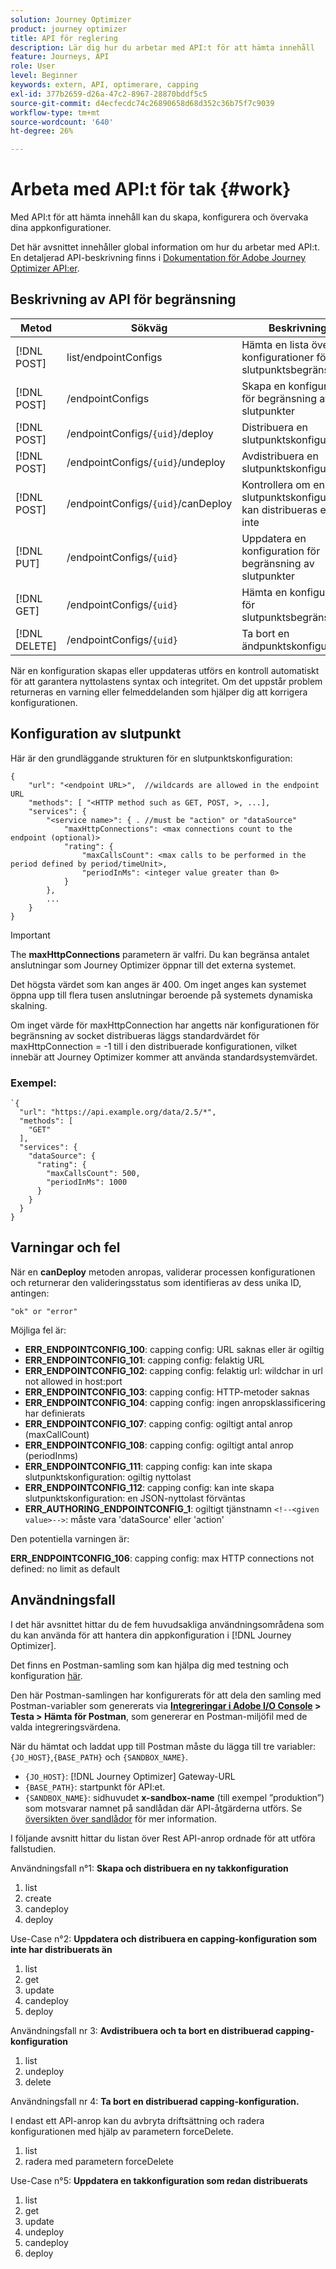 ```yaml
---
solution: Journey Optimizer
product: journey optimizer
title: API för reglering
description: Lär dig hur du arbetar med API:t för att hämta innehåll
feature: Journeys, API
role: User
level: Beginner
keywords: extern, API, optimerare, capping
exl-id: 377b2659-d26a-47c2-8967-28870bddf5c5
source-git-commit: d4ecfecdc74c26890658d68d352c36b75f7c9039
workflow-type: tm+mt
source-wordcount: '640'
ht-degree: 26%

---
```


# Arbeta med API:t för tak {#work}

Med API:t för att hämta innehåll kan du skapa, konfigurera och övervaka dina appkonfigurationer.

Det här avsnittet innehåller global information om hur du arbetar med API:t. En detaljerad API-beskrivning finns i [Dokumentation för Adobe Journey Optimizer API:er](https://developer.adobe.com/journey-optimizer-apis/).

## Beskrivning av API för begränsning

| Metod | Sökväg | Beskrivning |
|---|---|---|
| [!DNL POST] | list/endpointConfigs | Hämta en lista över konfigurationer för slutpunktsbegränsning |
| [!DNL POST] | /endpointConfigs | Skapa en konfiguration för begränsning av slutpunkter |
| [!DNL POST] | /endpointConfigs/`{uid}`/deploy | Distribuera en slutpunktskonfiguration |
| [!DNL POST] | /endpointConfigs/`{uid}`/undeploy | Avdistribuera en slutpunktskonfiguration |
| [!DNL POST] | /endpointConfigs/`{uid}`/canDeploy | Kontrollera om en slutpunktskonfiguration kan distribueras eller inte |
| [!DNL PUT] | /endpointConfigs/`{uid}` | Uppdatera en konfiguration för begränsning av slutpunkter |
| [!DNL GET] | /endpointConfigs/`{uid}` | Hämta en konfiguration för slutpunktsbegränsning |
| [!DNL DELETE] | /endpointConfigs/`{uid}` | Ta bort en ändpunktskonfiguration |

När en konfiguration skapas eller uppdateras utförs en kontroll automatiskt för att garantera nyttolastens syntax och integritet.
Om det uppstår problem returneras en varning eller felmeddelanden som hjälper dig att korrigera konfigurationen.

## Konfiguration av slutpunkt

Här är den grundläggande strukturen för en slutpunktskonfiguration:

```
{
    "url": "<endpoint URL>",  //wildcards are allowed in the endpoint URL
    "methods": [ "<HTTP method such as GET, POST, >, ...],
    "services": {
        "<service name>": { . //must be "action" or "dataSource" 
            "maxHttpConnections": <max connections count to the endpoint (optional)>
            "rating": {          
                "maxCallsCount": <max calls to be performed in the period defined by period/timeUnit>,
                "periodInMs": <integer value greater than 0>
            }
        },
        ...
    }
}
```

>[!IMPORTANT]
>
>The **maxHttpConnections** parametern är valfri. Du kan begränsa antalet anslutningar som Journey Optimizer öppnar till det externa systemet.
>
>Det högsta värdet som kan anges är 400. Om inget anges kan systemet öppna upp till flera tusen anslutningar beroende på systemets dynamiska skalning.
>
>Om inget värde för maxHttpConnection har angetts när konfigurationen för begränsning av socket distribueras läggs standardvärdet för maxHttpConnection = -1 till i den distribuerade konfigurationen, vilket innebär att Journey Optimizer kommer att använda standardsystemvärdet.

### Exempel:

```
`{
  "url": "https://api.example.org/data/2.5/*",
  "methods": [
    "GET"
  ],
  "services": {
    "dataSource": {
      "rating": {
        "maxCallsCount": 500,
        "periodInMs": 1000
      }
    }
  }
}
```

## Varningar och fel

När en **canDeploy** metoden anropas, validerar processen konfigurationen och returnerar den valideringsstatus som identifieras av dess unika ID, antingen:

```
"ok" or "error"
```

Möjliga fel är:

* **ERR_ENDPOINTCONFIG_100**: capping config: URL saknas eller är ogiltig
* **ERR_ENDPOINTCONFIG_101**: capping config: felaktig URL
* **ERR_ENDPOINTCONFIG_102**: capping config: felaktig url: wildchar in url not allowed in host:port
* **ERR_ENDPOINTCONFIG_103**: capping config: HTTP-metoder saknas
* **ERR_ENDPOINTCONFIG_104**: capping config: ingen anropsklassificering har definierats
* **ERR_ENDPOINTCONFIG_107**: capping config: ogiltigt antal anrop (maxCallCount)
* **ERR_ENDPOINTCONFIG_108**: capping config: ogiltigt antal anrop (periodInms)
* **ERR_ENDPOINTCONFIG_111**: capping config: kan inte skapa slutpunktskonfiguration: ogiltig nyttolast
* **ERR_ENDPOINTCONFIG_112**: capping config: kan inte skapa slutpunktskonfiguration: en JSON-nyttolast förväntas
* **ERR_AUTHORING_ENDPOINTCONFIG_1**: ogiltigt tjänstnamn `<!--<given value>-->`: måste vara &#39;dataSource&#39; eller &#39;action&#39;

Den potentiella varningen är:

**ERR_ENDPOINTCONFIG_106**: capping config: max HTTP connections not defined: no limit as default

## Användningsfall

I det här avsnittet hittar du de fem huvudsakliga användningsområdena som du kan använda för att hantera din appkonfiguration i [!DNL Journey Optimizer].

Det finns en Postman-samling som kan hjälpa dig med testning och konfiguration [här](https://github.com/AdobeDocs/JourneyAPI/blob/master/postman-collections/Journeys_Capping-API_postman-collection.json).

Den här Postman-samlingen har konfigurerats för att dela den samling med Postman-variabler som genererats via __[Integreringar i Adobe I/O Console](https://console.adobe.io/integrations) > Testa > Hämta för Postman__, som genererar en Postman-miljöfil med de valda integreringsvärdena.

När du hämtat och laddat upp till Postman måste du lägga till tre variabler: `{JO_HOST}`,`{BASE_PATH}` och `{SANDBOX_NAME}`.
* `{JO_HOST}`: [!DNL Journey Optimizer] Gateway-URL
* `{BASE_PATH}`: startpunkt för API:et. 
* `{SANDBOX_NAME}`: sidhuvudet **x-sandbox-name** (till exempel ”produktion”) som motsvarar namnet på sandlådan där API-åtgärderna utförs. Se [översikten över sandlådor](https://experienceleague.adobe.com/docs/experience-platform/sandbox/home.html?lang=sv) för mer information.

I följande avsnitt hittar du listan över Rest API-anrop ordnade för att utföra fallstudien.

Användningsfall n°1: **Skapa och distribuera en ny takkonfiguration**

1. list
1. create
1. candeploy
1. deploy

Use-Case n°2: **Uppdatera och distribuera en capping-konfiguration som inte har distribuerats än**

1. list
1. get
1. update
1. candeploy
1. deploy

Användningsfall nr 3: **Avdistribuera och ta bort en distribuerad capping-konfiguration**

1. list
1. undeploy
1. delete

Användningsfall nr 4: **Ta bort en distribuerad capping-konfiguration.**

I endast ett API-anrop kan du avbryta driftsättning och radera konfigurationen med hjälp av parametern forceDelete.
1. list
1. radera med parametern forceDelete

Use-Case n°5: **Uppdatera en takkonfiguration som redan distribuerats**

1. list
1. get
1. update
1. undeploy
1. candeploy
1. deploy
